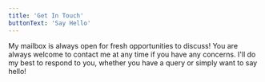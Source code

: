 ```yaml
---
title: 'Get In Touch'
buttonText: 'Say Hello'
---
```


My mailbox is always open for fresh opportunities to discuss! You are always welcome to contact me at any time if you have any concerns. I'll do my best to respond to you, whether you have a query or simply want to say hello!
